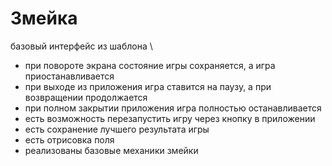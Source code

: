# Змейка
базовый интерфейс из шаблона \
- при повороте экрана состояние игры сохраняется, а игра приостанавливается
- при выходе из приложения игра ставится на паузу, а при возвращении продолжается
- при полном закрытии приложения игра полностью останавливается
- есть возможность перезапустить игру через кнопку в приложении
- есть сохранение лучшего результата игры
- есть отрисовка поля
- реализованы базовые механики змейки
